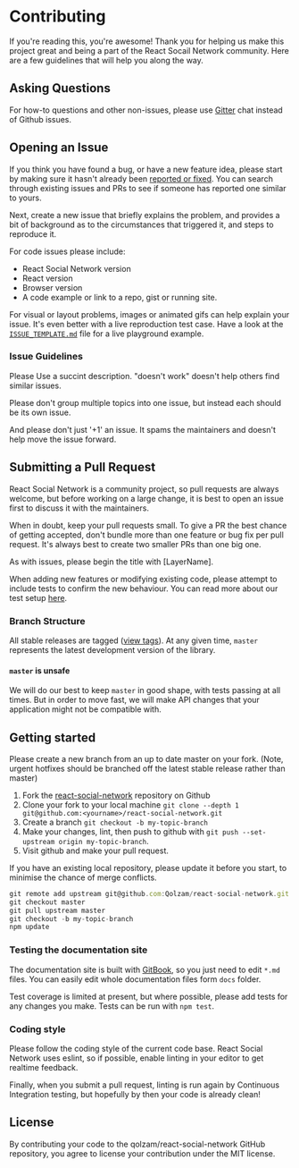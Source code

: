 # Contributing

If you're reading this, you're awesome! Thank you for helping us make this project great and being a part of the React Socail Network community. Here are a few guidelines that will help you along the way.

## Asking Questions

For how-to questions and other non-issues, please use [Gitter](https://gitter.im/react-social-network/Lobby?utm_source=badge&utm_medium=badge&utm_campaign=pr-badge&utm_content=badge) chat instead of Github issues.

## Opening an Issue

If you think you have found a bug, or have a new feature idea, please start by making sure it hasn't already been [reported or fixed](https://github.com/Qolzam/react-social-network/issues?utf8=%E2%9C%93&q=is:open+is:closed). You can search through existing issues and PRs to see if someone has reported one similar to yours.

Next, create a new issue that briefly explains the problem, and provides a bit of background as to the circumstances that triggered it, and steps to reproduce it.

For code issues please include:
* React Social Network version
* React version
* Browser version
* A code example or link to a repo, gist or running site.

For visual or layout problems, images or animated gifs can help explain your issue.
It's even better with a live reproduction test case. Have a look at the [`ISSUE_TEMPLATE.md`](https://github.com/Qolzam/react-social-network/blob/master/.github/ISSUE_TEMPLATE.md) file for a live playground example.

### Issue Guidelines

Please Use a succint description. "doesn't work" doesn't help others find similar issues.

Please don't group multiple topics into one issue, but instead each should be its own issue.

And please don't just '+1' an issue. It spams the maintainers and doesn't help move the issue forward.

## Submitting a Pull Request

React Social Network is a community project, so pull requests are always welcome, but before working on a large change, it is best to open an issue first to discuss it with the maintainers.

When in doubt, keep your pull requests small. To give a PR the best chance of getting accepted, don't bundle more than one feature or bug fix per pull request. It's always best to create two smaller PRs than one big one.

As with issues, please begin the title with [LayerName].

When adding new features or modifying existing code, please attempt to include tests to confirm the new behaviour. You can read more about our test setup [here](https://qolzam.gitbooks.io/react-social-network/layers/tests.html).

### Branch Structure

All stable releases are tagged ([view tags](https://github.com/Qolzam/react-social-nework/tags)). At any given time, `master` represents the latest development version of the library.

#### `master` is unsafe

We will do our best to keep `master` in good shape, with tests passing at all times. But in order to move fast, we will make API changes that your application might not be compatible with.

## Getting started

Please create a new branch from an up to date master on your fork. (Note, urgent hotfixes should be branched off the latest stable release rather than master)

1. Fork the [react-social-network](https://github.com/Qolzam/react-social-network) repository on Github
2. Clone your fork to your local machine `git clone --depth 1 git@github.com:<yourname>/react-social-network.git`
3. Create a branch `git checkout -b my-topic-branch`
4. Make your changes, lint, then push to github with `git push --set-upstream origin my-topic-branch`.
5. Visit github and make your pull request.

If you have an existing local repository, please update it before you start, to minimise the chance of merge conflicts.
```js
git remote add upstream git@github.com:Qolzam/react-social-network.git
git checkout master
git pull upstream master
git checkout -b my-topic-branch
npm update
```

### Testing the documentation site

The documentation site is built with [GitBook](https://www.gitbook.com/book/qolzam/react-social-network/details), so you just need to edit `*.md` files. You can easily edit whole documentation files form `docs` folder.

Test coverage is limited at present, but where possible, please add tests for any changes you make. Tests can be run with `npm test`.

### Coding style

Please follow the coding style of the current code base. React Social Network uses eslint, so if possible, enable linting in your editor to get realtime feedback.

Finally, when you submit a pull request, linting is run again by Continuous Integration testing, but hopefully by then your code is already clean!

## License

By contributing your code to the qolzam/react-social-network GitHub repository, you agree to license your contribution under the MIT license.
